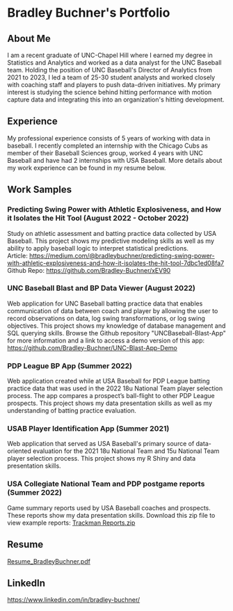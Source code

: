 # Bradley Buchner's Portfolio

## About Me
I am a recent graduate of UNC-Chapel Hill where I earned my degree in Statistics and Analytics and worked as a data analyst for the UNC Baseball team. Holding the position of UNC Baseball's Director of Analytics from 2021 to 2023, I led a team of 25-30 student analysts and worked closely with coaching staff and players to push data-driven initiatives. My primary interest is studying the science behind hitting performance with motion capture data and integrating this into an organization's hitting development.

## Experience
My professional experience consists of 5 years of working with data in baseball. I recently completed an internship with the Chicago Cubs as member of their Baseball Sciences group, worked 4 years with UNC Baseball and have had 2 internships with USA Baseball. More details about my work experience can be found in my resume below. 

## Work Samples

### Predicting Swing Power with Athletic Explosiveness, and How it Isolates the Hit Tool (August 2022 - October 2022)
Study on athletic assessment and batting practice data collected by USA Baseball. This project shows my predictive modeling skills as well as my ability to apply baseball logic to interpret statistical predictions. </br>
Article: https://medium.com/@bradleybuchner/predicting-swing-power-with-athletic-explosiveness-and-how-it-isolates-the-hit-tool-7dbc1ed08fa7 </br>
Github Repo: https://github.com/Bradley-Buchner/xEV90

### UNC Baseball Blast and BP Data Viewer (August 2022)
Web application for UNC Baseball batting practice data that enables communication of data between coach and player by allowing the user to record observations on data, log swing transformations, or log swing objectives. This project shows my knowledge of database management and SQL querying skills. Browse the Github repository "UNCBaseball-Blast-App" for more information and a link to access a demo version of this app: </br>
https://github.com/Bradley-Buchner/UNC-Blast-App-Demo

### PDP League BP App (Summer 2022)
Web application created while at USA Baseball for PDP League batting practice data that was used in the 2022 18u National Team player selection process. The app compares a prospect’s ball-flight to other PDP League prospects. This project shows my data presentation skills as well as my understanding of batting practice evaluation. 

### USAB Player Identification App (Summer 2021)
Web application that served as USA Baseball's primary source of data-oriented evaluation for the 2021 18u National Team and 15u National Team player selection process. This project shows my R Shiny and data presentation skills. 

### USA Collegiate National Team and PDP postgame reports (Summer 2022)
Game summary reports used by USA Baseball coaches and prospects. These reports show my data presentation skills. Download this zip file to view example reports: [Trackman Reports.zip](https://github.com/Bradley-Buchner/Bradley-Buchner/files/9914988/Trackman.Reports.zip)


## Resume
[Resume_BradleyBuchner.pdf](https://github.com/Bradley-Buchner/Bradley-Buchner/files/12908678/Resume_BradleyBuchner.pdf)

## LinkedIn
https://www.linkedin.com/in/bradley-buchner/

